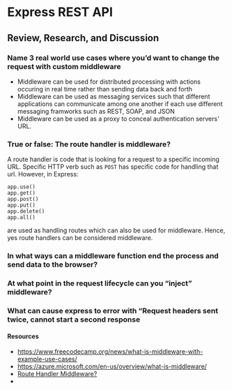 # Express REST API

## Review, Research, and Discussion
### Name 3 real world use cases where you’d want to change the request with custom middleware
- Middleware can be used for distributed processing with actions occuring in real time rather than sending data back and forth
- Middleware can be used as messaging services such that different applications can communicate among one another if each use different messaging framworks such as REST, SOAP, and JSON
- Middleware can be used as a proxy to conceal authentication servers' URL.
### True or false: The route handler is middleware?
A route handler is code that is looking for a request to a specific incoming URL. Specific HTTP verb such as `POST` has specific code for handling that url.
However, in Express:
```
app.use()
app.get()
app.post()
app.put()
app.delete()
app.all()
```
are used as handling routes which can also be used for middleware. Hence, yes route handlers can be considered middleware.
### In what ways can a middleware function end the process and send data to the browser?

### At what point in the request lifecycle can you “inject” middleware?
### What can cause express to error with “Request headers sent twice, cannot start a second response

#### Resources
- https://www.freecodecamp.org/news/what-is-middleware-with-example-use-cases/
- https://azure.microsoft.com/en-us/overview/what-is-middleware/
- [Route Handler Middleware?](https://stackoverflow.com/questions/58925276/what-is-the-difference-between-a-route-handler-and-middleware-function-in-expres)
- 
